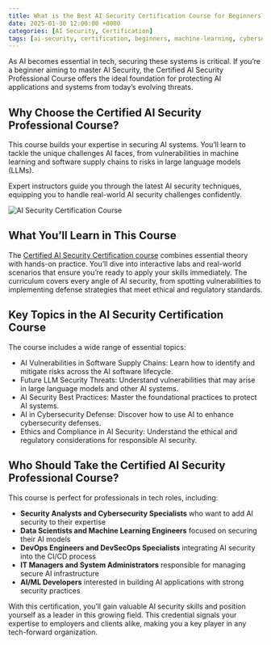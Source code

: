 ```yaml
---
title: What is the Best AI Security Certification Course for Beginners??
date: 2025-01-30 12:00:00 +0000
categories: [AI Security, Certification]
tags: [ai-security, certification, beginners, machine-learning, cybersecurity]
---
```


As AI becomes essential in tech, securing these systems is critical. If you’re a beginner aiming to master AI Security, the Certified AI Security Professional Course offers the ideal foundation for protecting AI applications and systems from today’s evolving threats.

## Why Choose the Certified AI Security Professional Course?

This course builds your expertise in securing AI systems. You’ll learn to tackle the unique challenges AI faces, from vulnerabilities in machine learning and software supply chains to risks in large language models (LLMs).

Expert instructors guide you through the latest AI security techniques, equipping you to handle real-world AI security challenges confidently.

![AI Security Certification Course](/ai-security-certification-and-training/assets/img/ai-security-certification.png)

## What You’ll Learn in This Course

The [Certified AI Security Certification course](https://www.practical-devsecops.com/certified-ai-security-professional/) combines essential theory with hands-on practice. You’ll dive into interactive labs and real-world scenarios that ensure you’re ready to apply your skills immediately. The curriculum covers every angle of AI security, from spotting vulnerabilities to implementing defense strategies that meet ethical and regulatory standards.

## Key Topics in the AI Security Certification Course

The course includes a wide range of essential topics:

- AI Vulnerabilities in Software Supply Chains: Learn how to identify and mitigate risks across the AI software lifecycle.
- Future LLM Security Threats: Understand vulnerabilities that may arise in large language models and other AI systems.
- AI Security Best Practices: Master the foundational practices to protect AI systems.
- AI in Cybersecurity Defense: Discover how to use AI to enhance cybersecurity defenses.
- Ethics and Compliance in AI Security: Understand the ethical and regulatory considerations for responsible AI security.

## Who Should Take the Certified AI Security Professional Course?

This course is perfect for professionals in tech roles, including:

- **Security Analysts and Cybersecurity Specialists** who want to add AI security to their expertise
- **Data Scientists and Machine Learning Engineers** focused on securing their AI models
- **DevOps Engineers and DevSecOps Specialists** integrating AI security into the CI/CD process
- **IT Managers and System Administrators** responsible for managing secure AI infrastructure
- **AI/ML Developers** interested in building AI applications with strong security practices

With this certification, you’ll gain valuable AI security skills and position yourself as a leader in this growing field. This credential signals your expertise to employers and clients alike, making you a key player in any tech-forward organization.